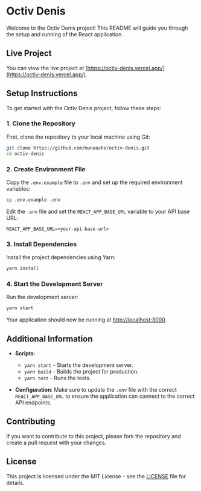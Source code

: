 # Octiv Denis

Welcome to the Octiv Denis project! This README will guide you through the setup and running of the React application.

## Live Project

You can view the live project at [https://octiv-denis.vercel.app/](https://octiv-denis.vercel.app/).

## Setup Instructions

To get started with the Octiv Denis project, follow these steps:

### 1. Clone the Repository

First, clone the repository to your local machine using Git:

```bash
git clone https://github.com/munaashe/octiv-denis.git
cd octiv-denis
```

### 2. Create Environment File

Copy the `.env.example` file to `.env` and set up the required environment variables:

```bash
cp .env.example .env
```

Edit the `.env` file and set the `REACT_APP_BASE_URL` variable to your API base URL:

```env
REACT_APP_BASE_URL=<your-api-base-url>
```

### 3. Install Dependencies

Install the project dependencies using Yarn:

```bash
yarn install
```

### 4. Start the Development Server

Run the development server:

```bash
yarn start
```

Your application should now be running at [http://localhost:3000](http://localhost:3000).

## Additional Information

- **Scripts**: 
  - `yarn start` - Starts the development server.
  - `yarn build` - Builds the project for production.
  - `yarn test` - Runs the tests.

- **Configuration**: Make sure to update the `.env` file with the correct `REACT_APP_BASE_URL` to ensure the application can connect to the correct API endpoints.

## Contributing

If you want to contribute to this project, please fork the repository and create a pull request with your changes.

## License

This project is licensed under the MIT License - see the [LICENSE](LICENSE) file for details.

